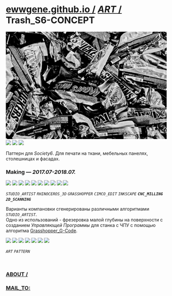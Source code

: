 ﻿
# [ewwgene.github.io /](https://ewwgene.github.io/) [_ART_ /](https://ewwgene.github.io/ART) Trash_S6-CONCEPT

[![Trash_S6-CONCEPT](/100.jpg)](https://ewwgene.github.io/Trash_S6-CONCEPT/Carousel)<br> <a id="101" href="https://ewwgene.github.io/Trash_S6-CONCEPT/Carousel/#101"><img src="https://ewwgene.github.io/Trash_S6-CONCEPT/101.jpg" height="66"></a> <a id="102" href="https://ewwgene.github.io/Trash_S6-CONCEPT/Carousel/#102"><img src="https://ewwgene.github.io/Trash_S6-CONCEPT/102.jpg" height="66"></a> <a id="103" href="https://ewwgene.github.io/Trash_S6-CONCEPT/Carousel/#103"><img src="https://ewwgene.github.io/Trash_S6-CONCEPT/103.jpg" height="66"></a> <a id="text">&#160;</a>



Паттерн для _Society6_. Для печати на ткани, мебельных панелях, столешницах и фасадах. 

### Making — _2017.07-2018.07._
<a id="309m" href="https://ewwgene.github.io/Trash_S6-CONCEPT/Carousel/#309m"><img src="https://ewwgene.github.io/Trash_S6-CONCEPT/Making/309.jpg" height="66"></a> <a id="407m" href="https://ewwgene.github.io/Trash_S6-CONCEPT/Carousel/#407m"><img src="https://ewwgene.github.io/Trash_S6-CONCEPT/Making/407.jpg" height="66"></a> <a id="411m" href="https://ewwgene.github.io/Trash_S6-CONCEPT/Carousel/#411m"><img src="https://ewwgene.github.io/Trash_S6-CONCEPT/Making/411.jpg" height="66"></a> <a id="413m" href="https://ewwgene.github.io/Trash_S6-CONCEPT/Carousel/#413m"><img src="https://ewwgene.github.io/Trash_S6-CONCEPT/Making/413.jpg" height="66"></a> <a id="415m" href="https://ewwgene.github.io/Trash_S6-CONCEPT/Carousel/#415m"><img src="https://ewwgene.github.io/Trash_S6-CONCEPT/Making/415.jpg" height="66"></a> <a id="417m" href="https://ewwgene.github.io/Trash_S6-CONCEPT/Carousel/#417m"><img src="https://ewwgene.github.io/Trash_S6-CONCEPT/Making/417.jpg" height="66"></a> <a id="613m" href="https://ewwgene.github.io/Trash_S6-CONCEPT/Carousel/#613m"><img src="https://ewwgene.github.io/Trash_S6-CONCEPT/Making/613.jpg" height="66"></a> <a id="614m" href="https://ewwgene.github.io/Trash_S6-CONCEPT/Carousel/#614m"><img src="https://ewwgene.github.io/Trash_S6-CONCEPT/Making/614.jpg" height="66"></a> <a id="615m" href="https://ewwgene.github.io/Trash_S6-CONCEPT/Carousel/#615m"><img src="https://ewwgene.github.io/Trash_S6-CONCEPT/Making/615.jpg" height="66"></a> <a id="617m" href="https://ewwgene.github.io/Trash_S6-CONCEPT/Carousel/#617m"><img src="https://ewwgene.github.io/Trash_S6-CONCEPT/Making/617.jpg" height="66"></a>  

_`STUDIO_ARTIST`_ _`RHINOCEROS_3D`_ _`GRASSHOPPER`_ _`CIMCO_EDIT`_ _`INKSCAPE`_  _**`CNC_MILLING`**_ _**`2D_SCANNING`**_ 

Варианты компановки сгенерированы различными алгоритмами _`STUDIO_ARTIST`_.<br> Одно из использований - фрезеровка малой глубины на поверхности с созданием _Управляющей Программы_ для станка c ЧПУ c помощью алгоритма [Grasshopper_G-Code](https://ewwgene.github.io/Grasshopper_G-Code).

<a id="301" href="https://ewwgene.github.io/Trash_S6-CONCEPT/Carousel/#301"><img src="https://ewwgene.github.io/Trash_S6-CONCEPT/301.jpg" height="66"></a> <a id="303" href="https://ewwgene.github.io/Trash_S6-CONCEPT/Carousel/#303"><img src="https://ewwgene.github.io/Trash_S6-CONCEPT/303.jpg" height="66"></a> <a id="305" href="https://ewwgene.github.io/Trash_S6-CONCEPT/Carousel/#305"><img src="https://ewwgene.github.io/Trash_S6-CONCEPT/305.jpg" height="66"></a> <a id="401" href="https://ewwgene.github.io/Trash_S6-CONCEPT/Carousel/#401"><img src="https://ewwgene.github.io/Trash_S6-CONCEPT/401.jpg" height="66"></a> <a id="403" href="https://ewwgene.github.io/Trash_S6-CONCEPT/Carousel/#403"><img src="https://ewwgene.github.io/Trash_S6-CONCEPT/403.jpg" height="66"></a> <a id="405" href="https://ewwgene.github.io/Trash_S6-CONCEPT/Carousel/#405"><img src="https://ewwgene.github.io/Trash_S6-CONCEPT/405.jpg" height="66"></a> <a id="407" href="https://ewwgene.github.io/Trash_S6-CONCEPT/Carousel/#407"><img src="https://ewwgene.github.io/Trash_S6-CONCEPT/407.jpg" height="66"></a> 

_`ART`_ _`PATTERN`_ 

<br> 

### [ABOUT /](https://ewwgene.github.io/ABOUT)
### [MAIL_TO:](mailto:r0cam@me.com)